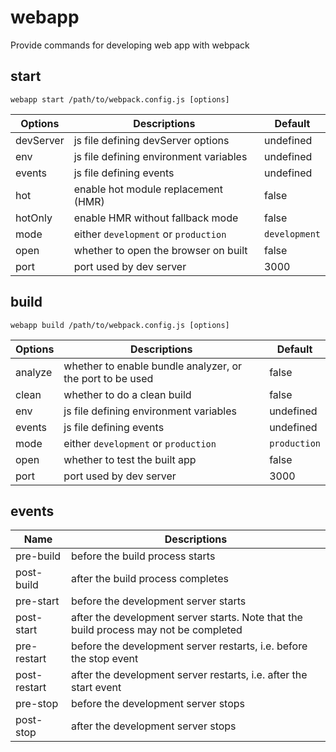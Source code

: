 # webapp

Provide commands for developing web app with webpack

## start

`webapp start /path/to/webpack.config.js [options]`

| Options   | Descriptions                           | Default       |
| --------- | -------------------------------------- | ------------- |
| devServer | js file defining devServer options     | undefined     |
| env       | js file defining environment variables | undefined     |
| events    | js file defining events                | undefined     |
| hot       | enable hot module replacement (HMR)    | false         |
| hotOnly   | enable HMR without fallback mode       | false         |
| mode      | either `development` or `production`   | `development` |
| open      | whether to open the browser on built   | false         |
| port      | port used by dev server                | 3000          |

## build

`webapp build /path/to/webpack.config.js [options]`

| Options   | Descriptions                                              | Default      |
| --------- | --------------------------------------------------------- | ------------ |
| analyze   | whether to enable bundle analyzer, or the port to be used | false        |
| clean     | whether to do a clean build                               | false        |
| env       | js file defining environment variables                    | undefined    |
| events    | js file defining events                                   | undefined    |
| mode      | either `development` or `production`                      | `production` |
| open      | whether to test the built app                             | false        |
| port      | port used by dev server                                   | 3000         |

## events

| Name         | Descriptions                                                                          |
| ------------ | ------------------------------------------------------------------------------------- |
| pre-build    | before the build process starts                                                       |
| post-build   | after the build process completes                                                     |
| pre-start    | before the development server starts                                                  |
| post-start   | after the development server starts. Note that the build process may not be completed |
| pre-restart  | before the development server restarts, i.e. before the stop event                    |
| post-restart | after the development server restarts, i.e. after the start event                     |
| pre-stop     | before the development server stops                                                   |
| post-stop    | after the development server stops                                                    |
